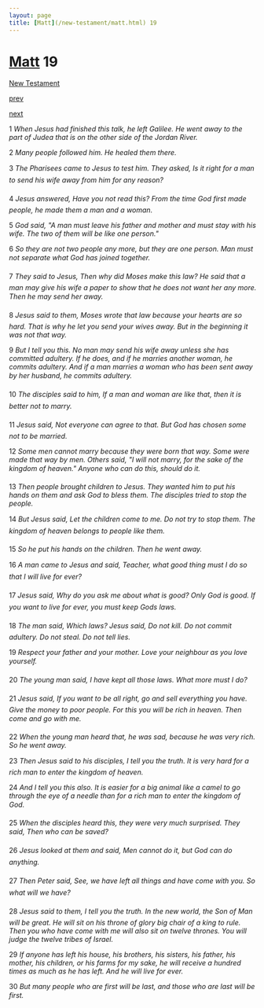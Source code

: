 ```yaml
---
layout: page
title: [Matt](/new-testament/matt.html) 19
---
```


# [Matt](/new-testament/matt.html) 19

[New Testament](/new-testament.html)


[prev](/new-testament/matt/matt-18.html)


[next](/new-testament/matt/matt-20.html)

1 _When Jesus had finished this talk, he left Galilee. He went away to the part of Judea that is on the other side of the Jordan River._

2 _Many people followed him. He healed them there._

3 _The Pharisees came to Jesus to test him. They asked, Is it right for a man to send his wife away from him for any reason?_

4 _Jesus answered, Have you not read this? From the time God first made people, he made them a man and a woman._

5 _God said, "A man must leave his father and mother and must stay with his wife. The two of them will be like one person."_

6 _So they are not two people any more, but they are one person. Man must not separate what God has joined together._

7 _They said to Jesus, Then why did Moses make this law? He said that a man may give his wife a paper to show that he does not want her any more. Then he may send her away._

8 _Jesus said to them, Moses wrote that law because your hearts are so hard. That is why he let you send your wives away. But in the beginning it was not that way._

9 _But I tell you this. No man may send his wife away unless she has committed adultery. If he does, and if he marries another woman, he commits adultery. And if a man marries a woman who has been sent away by her husband, he commits adultery._

10 _The disciples said to him, If a man and woman are like that, then it is better not to marry._

11 _Jesus said, Not everyone can agree to that. But God has chosen some not to be married._

12 _Some men cannot marry because they were born that way. Some were made that way by men. Others said, "I will not marry, for the sake of the kingdom of heaven." Anyone who can do this, should do it._

13 _Then people brought children to Jesus. They wanted him to put his hands on them and ask God to bless them. The disciples tried to stop the people._

14 _But Jesus said, Let the children come to me. Do not try to stop them. The kingdom of heaven belongs to people like them._

15 _So he put his hands on the children. Then he went away._

16 _A man came to Jesus and said, Teacher, what good thing must I do so that I will live for ever?_

17 _Jesus said, Why do you ask me about what is good? Only God is good. If you want to live for ever, you must keep Gods laws._

18 _The man said, Which laws? Jesus said, Do not kill. Do not commit adultery. Do not steal. Do not tell lies._

19 _Respect your father and your mother. Love your neighbour as you love yourself._

20 _The young man said, I have kept all those laws. What more must I do?_

21 _Jesus said, If you want to be all right, go and sell everything you have. Give the money to poor people. For this you will be rich in heaven. Then come and go with me._

22 _When the young man heard that, he was sad, because he was very rich. So he went away._

23 _Then Jesus said to his disciples, I tell you the truth. It is very hard for a rich man to enter the kingdom of heaven._

24 _And I tell you this also. It is easier for a big animal like a camel to go through the eye of a needle than for a rich man to enter the kingdom of God._

25 _When the disciples heard this, they were very much surprised. They said, Then who can be saved?_

26 _Jesus looked at them and said, Men cannot do it, but God can do anything._

27 _Then Peter said, See, we have left all things and have come with you. So what will we have?_

28 _Jesus said to them, I tell you the truth. In the new world, the Son of Man will be great.  He will sit on his throne of glory big chair of a king to rule. Then you who have come with me will also sit on twelve thrones. You will judge the twelve tribes of Israel._

29 _If anyone has left his house, his brothers, his sisters, his father, his mother, his children,  or his farms for my sake, he will receive a hundred times as much as he has left. And he will live for ever._

30 _But many people who are first will be last, and those who are last will be first._

